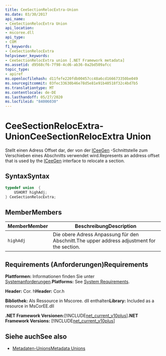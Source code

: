 ```yaml
---
title: CeeSectionRelocExtra-Union
ms.date: 03/30/2017
api_name:
- CeeSectionRelocExtra Union
api_location:
- mscoree.dll
api_type:
- COM
f1_keywords:
- CeeSectionRelocExtra
helpviewer_keywords:
- CeeSectionRelocExtra union [.NET Framework metadata]
ms.assetid: d9568cf6-7f98-4cd6-ab36-0a2bd509afcc
topic_type:
- apiref
ms.openlocfilehash: d11fefe220fdb00457cc48a6cd166673350be049
ms.sourcegitcommit: 03fec33630b46e78d5e81e91b40518f32c4bd7b5
ms.translationtype: MT
ms.contentlocale: de-DE
ms.lasthandoff: 05/27/2020
ms.locfileid: "84006030"
---
```

# <a name="ceesectionrelocextra-union"></a><span data-ttu-id="37f72-102">CeeSectionRelocExtra-Union</span><span class="sxs-lookup"><span data-stu-id="37f72-102">CeeSectionRelocExtra Union</span></span>
<span data-ttu-id="37f72-103">Stellt einen Adress Offset dar, der von der [ICeeGen](iceegen-interface.md) -Schnittstelle zum Verschieben eines Abschnitts verwendet wird.</span><span class="sxs-lookup"><span data-stu-id="37f72-103">Represents an address offset that is used by the [ICeeGen](iceegen-interface.md) interface to relocate a section.</span></span>  
  
## <a name="syntax"></a><span data-ttu-id="37f72-104">Syntax</span><span class="sxs-lookup"><span data-stu-id="37f72-104">Syntax</span></span>  
  
```cpp  
typedef union  {  
    USHORT highAdj;  
} CeeSectionRelocExtra;  
```  
  
## <a name="members"></a><span data-ttu-id="37f72-105">Member</span><span class="sxs-lookup"><span data-stu-id="37f72-105">Members</span></span>  
  
|<span data-ttu-id="37f72-106">Member</span><span class="sxs-lookup"><span data-stu-id="37f72-106">Member</span></span>|<span data-ttu-id="37f72-107">Beschreibung</span><span class="sxs-lookup"><span data-stu-id="37f72-107">Description</span></span>|  
|------------|-----------------|  
|`highAdj`|<span data-ttu-id="37f72-108">Die obere Adress Anpassung für den Abschnitt.</span><span class="sxs-lookup"><span data-stu-id="37f72-108">The upper address adjustment for the section.</span></span>|  
  
## <a name="requirements"></a><span data-ttu-id="37f72-109">Requirements (Anforderungen)</span><span class="sxs-lookup"><span data-stu-id="37f72-109">Requirements</span></span>  
 <span data-ttu-id="37f72-110">**Plattformen:** Informationen finden Sie unter [Systemanforderungen](../../get-started/system-requirements.md).</span><span class="sxs-lookup"><span data-stu-id="37f72-110">**Platforms:** See [System Requirements](../../get-started/system-requirements.md).</span></span>  
  
 <span data-ttu-id="37f72-111">**Header:** Cor. h</span><span class="sxs-lookup"><span data-stu-id="37f72-111">**Header:** Cor.h</span></span>  
  
 <span data-ttu-id="37f72-112">**Bibliothek:** Als Ressource in Mscoree. dll enthalten</span><span class="sxs-lookup"><span data-stu-id="37f72-112">**Library:** Included as a resource in MsCorEE.dll</span></span>  
  
 <span data-ttu-id="37f72-113">**.NET Framework Versionen:**[!INCLUDE[net_current_v10plus](../../../../includes/net-current-v10plus-md.md)]</span><span class="sxs-lookup"><span data-stu-id="37f72-113">**.NET Framework Versions:** [!INCLUDE[net_current_v10plus](../../../../includes/net-current-v10plus-md.md)]</span></span>  
  
## <a name="see-also"></a><span data-ttu-id="37f72-114">Siehe auch</span><span class="sxs-lookup"><span data-stu-id="37f72-114">See also</span></span>

- [<span data-ttu-id="37f72-115">Metadaten-Unions</span><span class="sxs-lookup"><span data-stu-id="37f72-115">Metadata Unions</span></span>](metadata-unions.md)
